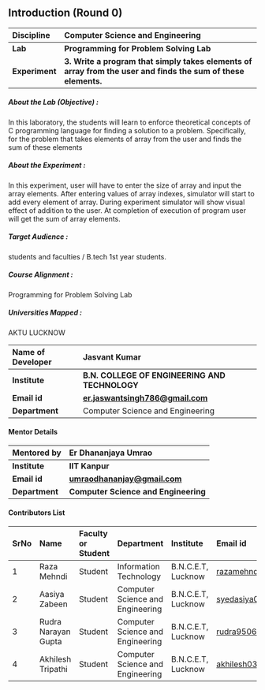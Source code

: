 ## Introduction (Round 0)

<b>Discipline | <b>Computer Science and Engineering
:--|:--|
<b> Lab | <b> Programming for Problem Solving Lab
<b> Experiment|     <b> 3. Write a program that simply takes elements of array from the user and finds the sum of these elements.
<h5> About the Lab (Objective) : </h5>
In this laboratory, the students will learn to enforce theoretical concepts of C programming language for finding a solution to a problem. Specifically, for the problem that  takes elements of array from the user and finds the sum of these elements
<h5> About the Experiment : </h5>
In this experiment, user will have to enter the size of array and input the array elements. After entering values of array indexes, simulator will start to add every element of array. During experiment simulator will show visual effect of addition to the user. At completion of execution of program user will get the sum of array elements.  
<h5> Target Audience : </h5>

 students and faculties / B.tech 1st year students.

<h5> Course Alignment : </h5>

Programming for Problem Solving Lab

<h5> Universities Mapped : </h5>

  AKTU LUCKNOW

<b>Name of Developer | <b>Jasvant Kumar
:--|:--|
<b> Institute | <b> B.N. COLLEGE OF ENGINEERING AND TECHNOLOGY
<b> Email id|     <b> er.jaswantsingh786@gmail.com
<b> Department | Computer Science and Engineering

#### Mentor Details

<b>Mentored by | <b> Er Dhananjaya Umrao
:--|:--|
<b> Institute | <b> IIT Kanpur
<b> Email id|     <b> umraodhananjay@gmail.com
<b> Department | <b> Computer Science and Engineering

#### Contributors List

SrNo | Name | Faculty or Student | Department| Institute | Email id
:--|:--|:--|:--|:--|:--|
1 | Raza Mehndi | Student | Information Technology | B.N.C.E.T, Lucknow |razamehndi81@gmail.com
2 | Aasiya Zabeen | Student | Computer Science and Engineering| B.N.C.E.T, Lucknow |syedasiya000@gmail.com
3 | Rudra Narayan Gupta | Student | Computer Science and Engineering | B.N.C.E.T, Lucknow |rudra9506@gmail.com
4 | Akhilesh Tripathi | Student | Computer Science and Engineering| B.N.C.E.T, Lucknow |akhilesh03tripathi@gmail.com


<br>
